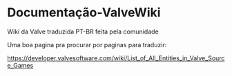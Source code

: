 # Documentação-ValveWiki
Wiki da Valve traduzida PT-BR feita pela comunidade


Uma boa pagina pra procurar por paginas para traduzir:

https://developer.valvesoftware.com/wiki/List_of_All_Entities_in_Valve_Source_Games